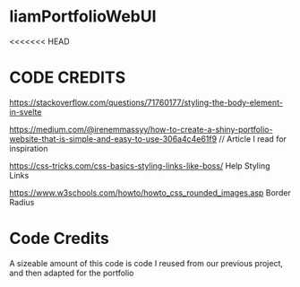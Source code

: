 # liamPortfolioWebUI

<<<<<<< HEAD
# CODE CREDITS
https://stackoverflow.com/questions/71760177/styling-the-body-element-in-svelte

https://medium.com/@irenemmassyy/how-to-create-a-shiny-portfolio-website-that-is-simple-and-easy-to-use-306a4c4e61f9 // Article I read for inspiration

https://css-tricks.com/css-basics-styling-links-like-boss/ Help Styling Links

https://www.w3schools.com/howto/howto_css_rounded_images.asp Border Radius

# Code Credits

A sizeable amount of this code is code I reused from our previous project, and then adapted for the portfolio